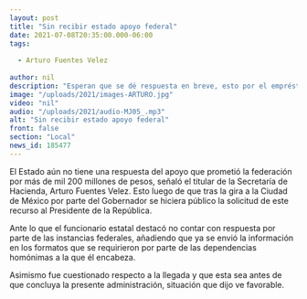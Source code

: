 ```yaml
---
layout: post
title: "Sin recibir estado apoyo federal"
date: 2021-07-08T20:35:00.000-06:00
tags:
  
  - Arturo Fuentes Velez
  
author: nil
description: "Esperan que se dé respuesta en breve, esto por el empréstito de mil 200 millones de pesos. "
image: "/uploads/2021/images-ARTURO.jpg"
video: "nil"
audio: "/uploads/2021/audio-MJ05_.mp3"
alt: "Sin recibir estado apoyo federal"
front: false
section: "Local"
news_id: 185477
---
```


El Estado aún no tiene una respuesta del apoyo que prometió la federación por más de mil 200 millones de pesos, señaló el titular de la Secretaría de Hacienda, Arturo Fuentes Velez. Esto luego de que tras la gira a la Ciudad de México por parte del Gobernador se hiciera público la solicitud de este recurso al Presidente de la República.

Ante lo que el funcionario estatal destacó no contar con respuesta por parte de las instancias federales, añadiendo que ya se envió la información en los formatos que se requirieron por parte de las dependencias homónimas a la que él encabeza.

Asimismo fue cuestionado respecto a la llegada y que esta sea antes de que concluya la presente administración, situación que dijo ve favorable.
